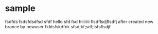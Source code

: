 # sample
fsdfds
fsdsfdsdfsd
sfdf
hello
sfd
fsd
hiiiiiiii
flsdflsdjflsdfj
after created new brance by newuser
fkldsfskdfnk
sfsd;kf;sdf;lsfsflsdjf